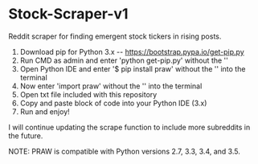 # Stock-Scraper-v1
Reddit scraper for finding emergent stock tickers in rising posts.

1) Download pip for Python 3.x -- https://bootstrap.pypa.io/get-pip.py
2) Run CMD as admin and enter 'python get-pip.py' without the ''
3) Open Python IDE and enter '$ pip install praw' without the '' into the terminal
4) Now enter 'import praw' without the '' into the terminal
5) Open txt file included with this repository
6) Copy and paste block of code into your Python IDE (3.x)
7) Run and enjoy!

I will continue updating the scrape function to include more subreddits in the future.

NOTE: PRAW is compatible with Python versions 2.7, 3.3, 3.4, and 3.5.

